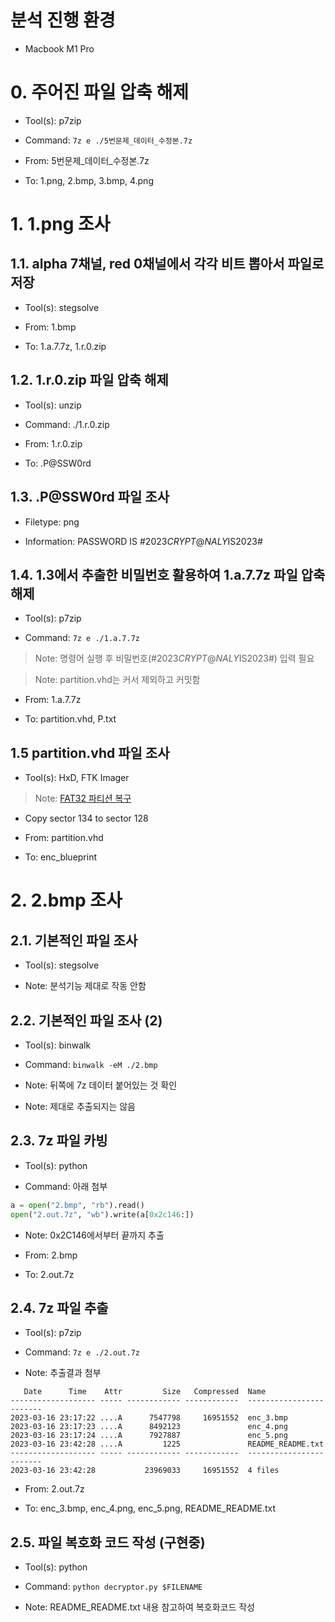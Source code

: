 # 분석 진행 환경
* Macbook M1 Pro

# 0. 주어진 파일 압축 해제
* Tool(s): p7zip

* Command: `7z e ./5번문제_데이터_수정본.7z`

* From: 5번문제_데이터_수정본.7z

* To: 1.png, 2.bmp, 3.bmp, 4.png

# 1. 1.png 조사
## 1.1. alpha 7채널, red 0채널에서 각각 비트 뽑아서 파일로 저장
* Tool(s): stegsolve

* From: 1.bmp

* To: 1.a.7.7z, 1.r.0.zip

## 1.2. 1.r.0.zip 파일 압축 해제
* Tool(s): unzip

* Command: ./1.r.0.zip

* From: 1.r.0.zip

* To: .P@SSW0rd

## 1.3. .P@SSW0rd 파일 조사
* Filetype: png

* Information: PASSWORD IS #2023$CRYPT@NALY$IS2023#

## 1.4. 1.3에서 추출한 비밀번호 활용하여 1.a.7.7z 파일 압축 해제
* Tool(s): p7zip

* Command: `7z e ./1.a.7.7z`

> Note: 명령어 실행 후 비밀번호(#2023$CRYPT@NALY$IS2023#) 입력 필요

> Note: partition.vhd는 커서 제외하고 커밋함

* From: 1.a.7.7z

* To: partition.vhd, P.txt

## 1.5 partition.vhd 파일 조사

* Tool(s): HxD, FTK Imager

> Note: [FAT32 파티션 복구](https://s0ng.tistory.com/entry/%EB%94%94%EC%8A%A4%ED%81%AC-%ED%8F%AC%EB%A0%8C%EC%8B%9D-FAT32-%ED%8C%8C%ED%8B%B0%EC%85%98-%EB%B3%B5%EA%B5%AC)

* Copy sector 134 to sector 128

* From: partition.vhd

* To: enc_blueprint

# 2. 2.bmp 조사
## 2.1. 기본적인 파일 조사
* Tool(s): stegsolve

* Note: 분석기능 제대로 작동 안함

## 2.2. 기본적인 파일 조사 (2)
* Tool(s): binwalk

* Command: `binwalk -eM ./2.bmp`

* Note: 뒤쪽에 7z 데이터 붙어있는 것 확인

* Note: 제대로 추출되지는 않음

## 2.3. 7z 파일 카빙
* Tool(s): python

* Command: 아래 첨부

```py
a = open("2.bmp", "rb").read()
open("2.out.7z", "wb").write(a[0x2c146:])
```

* Note: 0x2C146에서부터 끝까지 추출

* From: 2.bmp

* To: 2.out.7z

## 2.4. 7z 파일 추출
* Tool(s): p7zip

* Command: `7z e ./2.out.7z`

* Note: 추출결과 첨부


```
   Date      Time    Attr         Size   Compressed  Name
------------------- ----- ------------ ------------  ------------------------
2023-03-16 23:17:22 ....A      7547798     16951552  enc_3.bmp
2023-03-16 23:17:23 ....A      8492123               enc_4.png
2023-03-16 23:17:24 ....A      7927887               enc_5.png
2023-03-16 23:42:28 ....A         1225               README_README.txt
------------------- ----- ------------ ------------  ------------------------
2023-03-16 23:42:28           23969033     16951552  4 files
```

* From: 2.out.7z

* To: enc_3.bmp, enc_4.png, enc_5.png, README_README.txt

## 2.5. 파일 복호화 코드 작성 (구현중)
* Tool(s): python

* Command: `python decryptor.py $FILENAME`

* Note: README_README.txt 내용 참고하여 복호화코드 작성